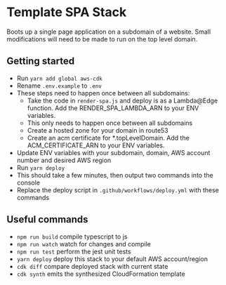 # Template SPA Stack

Boots up a single page application on a subdomain of a website. Small modifications will need to be made to run on the top level domain.

## Getting started

- Run `yarn add global aws-cdk`
- Rename `.env.example` to `.env`
- These steps need to happen once between all subdomains:
  - Take the code in `render-spa.js` and deploy is as a Lambda@Edge function. Add the RENDER_SPA_LAMBDA_ARN to your ENV variables.
  - This only needs to happen once between all subdomains
  - Create a hosted zone for your domain in route53
  - Create an acm certificate for \*.topLevelDomain. Add the ACM_CERTIFICATE_ARN to your ENV variables.
- Update ENV variables with your subdomain, domain, AWS account number and desired AWS region
- Run `yarn deploy`
- This should take a few minutes, then output two commands into the console
- Replace the deploy script in `.github/workflows/deploy.yml` with these commands

## Useful commands

- `npm run build` compile typescript to js
- `npm run watch` watch for changes and compile
- `npm run test` perform the jest unit tests
- `yarn deploy` deploy this stack to your default AWS account/region
- `cdk diff` compare deployed stack with current state
- `cdk synth` emits the synthesized CloudFormation template

